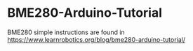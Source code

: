 # BME280-Arduino-Tutorial
BME280 simple instructions are found in https://www.learnrobotics.org/blog/bme280-arduino-tutorial/
